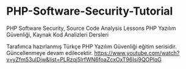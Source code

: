 # PHP-Software-Security-Tutorial
PHP Software Security, Source Code Analysis Lessons
PHP Yazılım Güvenliği, Kaynak Kod Analizleri Dersleri

Tarafımca hazırlanmış Türkçe PHP Yazılım Güvenliği eğitim serisidir. Güncellenmeye devam edilecektir.
https://www.youtube.com/watch?v=yZfm53uIDjw&list=PLRzqj5IrfWN6foaZcxOxT96Isi9QOPlqG
